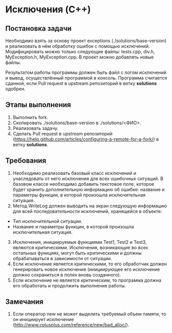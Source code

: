 # Исключения (C++)

## Постановка задачи
Необходимо взять за основу проект exceptions (./solutions/base-version) и реализовать в нём обработку ошибок с помощью исключений. Модифицировать можно только следующие файлы: tests.cpp, div.h, MyException.h, MyException.cpp. В проект можно добавлять новые файлы.

Результатом работы программы должен быть файл с логом исключений и вывод, осуществлённый программой в консоль. Программа считается сданной, если Pull request в upstream репозиторий в ветку **solutions** одобрен.

## Этапы выполнения
1. Выполнить fork.
2. Скопировать ./solutions/base-version в ./solutions/<ФИО>.
3. Реализовать задачу.
4. Сделать Pull request в upstream репозиторий (https://help.github.com/articles/configuring-a-remote-for-a-fork/) в ветку **solutions**.

## Требования
1. Необходимо реализовать базовый класс исключений и унаследовать от него исключения для всех ошибочных ситуаций. В базовом классе необходимо добавить текстовое поле, которое будет хранить дополнительную информацию об ошибке: название и параметры функции, в которой произошла исключительная ситуация.
2. Метод WriteLog должен выводить на экран следующую информацию для всей последовательности исключений, хранящейся в объекте:
 * Тип исключительной ситуации. 
 * Название и параметры функции, в которой произошла исключительная ситуация.
3. Исключения, инициируемые функциями Test1, Test2 и Test3, являются критическими. Исключения, возникающие во всех остальных функциях, могут быть критическими и должны обрабатываться в зависимости от ситуации.
4. Если исключение является критическими, то его обработчик должен генерировать новое исключение (инициирующее его исключение должно сохраниться в полях вновь созданного).
5. Если исключение не является критическим, то программа должна его обработать и продолжить выполнение работы.

## Замечания
1. Если оператор new не может выделить требуемый объем памяти, то он инициирует исключение (http://www.cplusplus.com/reference/new/bad_alloc/).